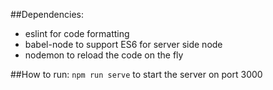 ##Dependencies:

- eslint for code formatting
- babel-node to support ES6 for server side node
- nodemon to reload the code on the fly

##How to run:
`npm run serve` to start the server on port 3000
